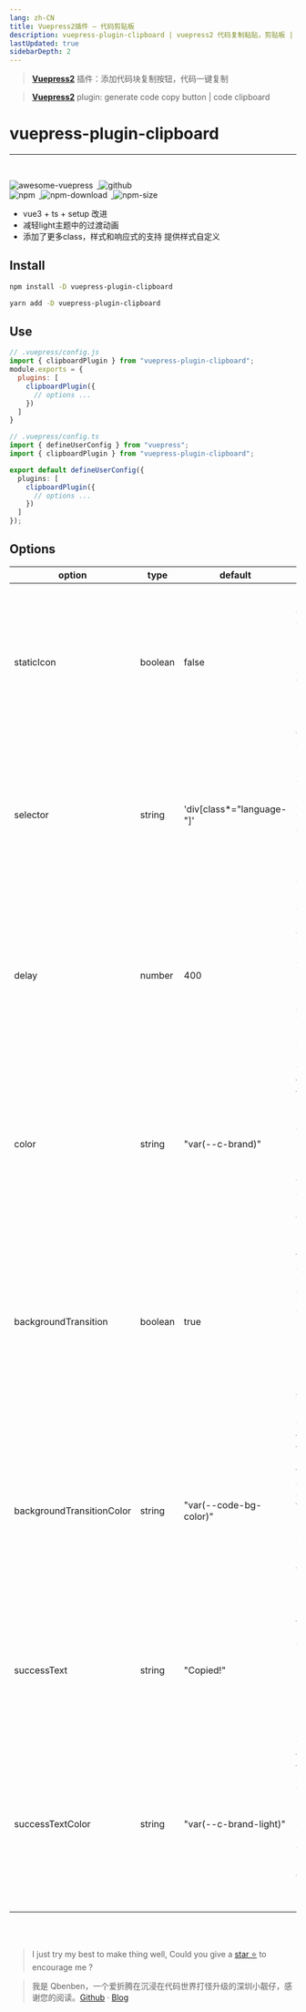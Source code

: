 ```yaml
---
lang: zh-CN
title: Vuepress2插件 — 代码剪贴板
description: vuepress-plugin-clipboard | vuepress2 代码复制粘贴，剪贴板 | Qbenben blog. Record my life | 在代码世界里打怪升级的小靓仔
lastUpdated: true
sidebarDepth: 2
---
```

> [**Vuepress2**](https://v2.vuepress.vuejs.org/) 插件：添加代码块复制按钮，代码一键复制

> [**Vuepress2**](https://v2.vuepress.vuejs.org/) plugin: generate code copy button | code clipboard
# vuepress-plugin-clipboard

---
<br>
<p>
<a href="https://github.com/vuepress/awesome-vuepress/blob/main/v2.md#community-plugins">
<img style="display: inline-block;margin: 0;margin-right: 0.4rem;" alt="awesome-vuepress" src="https://cdn.rawgit.com/sindresorhus/awesome/d7305f38d29fed78fa85652e3a63e154dd8e8829/media/badge.svg"/>
</a>
<a href="https://github.com/Zhengqbbb/zhengqbbb.github.io/tree/main/packages/clipboard">
<img style="display: inline-block;margin: 0;margin-right: 0.4rem;" alt="github" src="https://img.shields.io/github/stars/zhengqbbb/zhengqbbb.github.io?style=social"/>
</a>
<br>
<a href="https://www.npmjs.com/package/vuepress-plugin-clipboard">
<img style="display: inline-block;margin: 0;margin-right: 0.4rem;" alt="npm" src="https://img.shields.io/npm/v/vuepress-plugin-clipboard?style=flat-square&logo=npm"/>
<img style="display: inline-block;margin: 0;margin-right: 0.4rem;" alt="npm-download" src="https://img.shields.io/npm/dm/vuepress-plugin-clipboard.svg?style=flat-square&logo=npm"/>
<img style="display: inline-block;margin: 0;margin-right: 0.4rem;" alt="npm-size" src="https://img.shields.io/bundlephobia/min/vuepress-plugin-clipboard?style=flat-square&logo=npm"/>
</a>
</p>

- vue3 + ts + setup 改进
- 减轻light主题中的过渡动画
- 添加了更多class，样式和响应式的支持 提供样式自定义

## Install

<CodeGroup>
<CodeGroupItem title="NPM" active>

```bash
npm install -D vuepress-plugin-clipboard
```

</CodeGroupItem>

<CodeGroupItem title="YARN">

```bash
yarn add -D vuepress-plugin-clipboard
```

</CodeGroupItem>
</CodeGroup>

## Use

<CodeGroup>
<CodeGroupItem title="JS" active>

```js
// .vuepress/config.js
import { clipboardPlugin } from "vuepress-plugin-clipboard";
module.exports = {
  plugins: [
    clipboardPlugin({
      // options ...
    })
  ]
}
```

</CodeGroupItem>

<CodeGroupItem title="TS">

```ts
// .vuepress/config.ts
import { defineUserConfig } from "vuepress";
import { clipboardPlugin } from "vuepress-plugin-clipboard";

export default defineUserConfig({
  plugins: [
    clipboardPlugin({
      // options ...
    })
  ]
});
```

</CodeGroupItem>
</CodeGroup>

## Options

<table>
  <thead>
    <th width="10%">option</th>
    <th width="10%">type</th>
    <th width="10%">default</th>
    <th width="30%">info</th>
  </thead>
  <tr>
    <td>staticIcon</td>
    <td>boolean</td>
    <td>false</td>
    <td>Copy icon is only visible when hovering over code block or is always visible.<br><br>复制按钮是否设置为悬停时可见</td>
  </tr>
  <tr>
    <td>selector</td>
    <td>string</td>
    <td>'div[class*="language-"]'</td>
    <td>This is the CSS selector to which the copy button component will be attached.<br><br>目标代码块的CSS选择器</td>
  </tr>
  <tr>
    <td>delay</td>
    <td>number</td>
    <td>400</td>
    <td>Page animation delay(ms). Affect the generation of buttons when rendering<br><br>页面动画的延迟毫秒, 这会影响到渲染时的按钮生成</td>
  </tr>
  <tr>
    <td>color</td>
    <td>string</td>
    <td>"var(--c-brand)"</td>
    <td>This sets the color of the copy button and can take any hex code.<br><br>复制按钮的颜色, 可以使用任意的十六进制颜色代码</td>
  </tr>
  <tr>
    <td>backgroundTransition</td>
    <td>boolean</td>
    <td>true</td>
    <td>Enables the background transition animation of the attached code block when a user presses the copy button.<br><br>点击复制按钮时是否启动过渡动画</td>
  </tr>
  <tr>
    <td>backgroundTransitionColor</td>
    <td>string</td>
    <td>"var(--code-bg-color)"</td>
    <td>This sets the color of the background transition animation and can take any hex code.<br><br>过渡动画背景颜色, 可以使用任意的十六进制颜色代码</td>
  </tr>
  <tr>
    <td>successText</td>
    <td>string</td>
    <td>"Copied!"</td>
    <td>Setting the text that displays when a user presses the copy button. <br><br>复制成功后的提示词</td>
  </tr>
  <tr>
    <td>successTextColor</td>
    <td>string</td>
    <td>"var(--c-brand-light)"</td>
    <td>This sets the color of the text that displays when a user presses the copy button<br><br>设置提示词的颜色, 可以使用任意的十六进制颜色代码</td>
  </tr>
</table>

<br>
<br>

> I just try my best to make thing well, Could you give a [star ⭐](https://github.com/Zhengqbbb/zhengqbbb.github.io) to encourage me ?

> 我是 Qbenben，一个爱折腾在沉浸在代码世界打怪升级的深圳小靓仔，感谢您的阅读。[Github](https://github.com/Zhengqbbb) · [Blog](https://www.qbenben.com/)